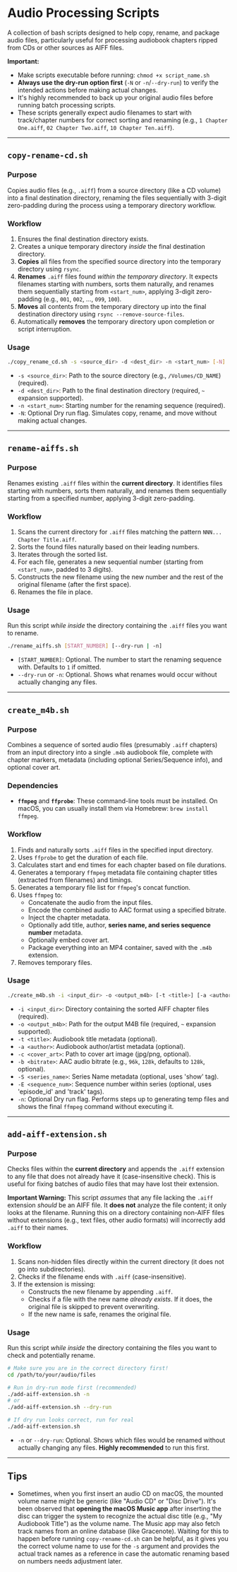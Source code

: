 # Audio Processing Scripts

A collection of bash scripts designed to help copy, rename, and package audio files, particularly useful for processing audiobook chapters ripped from CDs or other sources as AIFF files.

**Important:**

-   Make scripts executable before running: `chmod +x script_name.sh`
-   **Always use the dry-run option first** (`-N` or `-n`/`--dry-run`) to verify the intended actions before making actual changes.
-   It's highly recommended to back up your original audio files before running batch processing scripts.
-   These scripts generally expect audio filenames to start with track/chapter numbers for correct sorting and renaming (e.g., `1 Chapter One.aiff`, `02 Chapter Two.aiff`, `10 Chapter Ten.aiff`).

---

## `copy-rename-cd.sh`

### Purpose

Copies audio files (e.g., `.aiff`) from a source directory (like a CD volume) into a final destination directory, renaming the files sequentially with 3-digit zero-padding during the process using a temporary directory workflow.

### Workflow

1.  Ensures the final destination directory exists.
2.  Creates a unique temporary directory _inside_ the final destination directory.
3.  **Copies** all files from the specified source directory into the temporary directory using `rsync`.
4.  **Renames** `.aiff` files found _within the temporary directory_. It expects filenames starting with numbers, sorts them naturally, and renames them sequentially starting from `<start_num>`, applying 3-digit zero-padding (e.g., `001`, `002`, ..., `099`, `100`).
5.  **Moves** all contents from the temporary directory up into the final destination directory using `rsync --remove-source-files`.
6.  Automatically **removes** the temporary directory upon completion or script interruption.

### Usage

```bash
./copy_rename_cd.sh -s <source_dir> -d <dest_dir> -n <start_num> [-N]
```

-   `-s <source_dir>`: Path to the source directory (e.g., `/Volumes/CD_NAME`) (required).
-   `-d <dest_dir>`: Path to the final destination directory (required, `~` expansion supported).
-   `-n <start_num>`: Starting number for the renaming sequence (required).
-   `-N`: Optional Dry run flag. Simulates copy, rename, and move without making actual changes.

---

## `rename-aiffs.sh`

### Purpose

Renames existing `.aiff` files within the **current directory**. It identifies files starting with numbers, sorts them naturally, and renames them sequentially starting from a specified number, applying 3-digit zero-padding.

### Workflow

1.  Scans the current directory for `.aiff` files matching the pattern `NNN... Chapter Title.aiff`.
2.  Sorts the found files naturally based on their leading numbers.
3.  Iterates through the sorted list.
4.  For each file, generates a new sequential number (starting from `<start_num>`, padded to 3 digits).
5.  Constructs the new filename using the new number and the rest of the original filename (after the first space).
6.  Renames the file in place.

### Usage

Run this script _while inside_ the directory containing the `.aiff` files you want to rename.

```bash
./rename_aiffs.sh [START_NUMBER] [--dry-run | -n]
```

-   `[START_NUMBER]`: Optional. The number to start the renaming sequence with. Defaults to `1` if omitted.
-   `--dry-run` or `-n`: Optional. Shows what renames would occur without actually changing any files.

---

## `create_m4b.sh`

### Purpose

Combines a sequence of sorted audio files (presumably `.aiff` chapters) from an input directory into a single `.m4b` audiobook file, complete with chapter markers, metadata (including optional Series/Sequence info), and optional cover art.

### Dependencies

-   **`ffmpeg`** and **`ffprobe`**: These command-line tools must be installed. On macOS, you can usually install them via Homebrew: `brew install ffmpeg`.

### Workflow

1.  Finds and naturally sorts `.aiff` files in the specified input directory.
2.  Uses `ffprobe` to get the duration of each file.
3.  Calculates start and end times for each chapter based on file durations.
4.  Generates a temporary `ffmpeg` metadata file containing chapter titles (extracted from filenames) and timings.
5.  Generates a temporary file list for `ffmpeg`'s concat function.
6.  Uses `ffmpeg` to:
    -   Concatenate the audio from the input files.
    -   Encode the combined audio to AAC format using a specified bitrate.
    -   Inject the chapter metadata.
    -   Optionally add title, author, **series name, and series sequence number** metadata.
    -   Optionally embed cover art.
    -   Package everything into an MP4 container, saved with the `.m4b` extension.
7.  Removes temporary files.

### Usage

```bash
./create_m4b.sh -i <input_dir> -o <output_m4b> [-t <title>] [-a <author>] [-c <cover_art.jpg>] [-b <bitrate>] [-S <series_name>] [-E <sequence_num>] [-n]
```

-   `-i <input_dir>`: Directory containing the sorted AIFF chapter files (required).
-   `-o <output_m4b>`: Path for the output M4B file (required, `~` expansion supported).
-   `-t <title>`: Audiobook title metadata (optional).
-   `-a <author>`: Audiobook author/artist metadata (optional).
-   `-c <cover_art>`: Path to cover art image (jpg/png, optional).
-   `-b <bitrate>`: AAC audio bitrate (e.g., `96k`, `128k`, defaults to `128k`, optional).
-   `-S <series_name>`: Series Name metadata (optional, uses 'show' tag).
-   `-E <sequence_num>`: Sequence number within series (optional, uses 'episode_id' and 'track' tags).
-   `-n`: Optional Dry run flag. Performs steps up to generating temp files and shows the final `ffmpeg` command without executing it.

---

## `add-aiff-extension.sh`

### Purpose

Checks files within the **current directory** and appends the `.aiff` extension to any file that does not already have it (case-insensitive check). This is useful for fixing batches of audio files that may have lost their extension.

**Important Warning:** This script _assumes_ that any file lacking the `.aiff` extension _should_ be an AIFF file. It **does not** analyze the file content; it only looks at the filename. Running this on a directory containing non-AIFF files without extensions (e.g., text files, other audio formats) will incorrectly add `.aiff` to their names.

### Workflow

1.  Scans non-hidden files directly within the current directory (it does not go into subdirectories).
2.  Checks if the filename ends with `.aiff` (case-insensitive).
3.  If the extension is missing:
    -   Constructs the new filename by appending `.aiff`.
    -   Checks if a file with the new name _already exists_. If it does, the original file is skipped to prevent overwriting.
    -   If the new name is safe, renames the original file.

### Usage

Run this script _while inside_ the directory containing the files you want to check and potentially rename.

```bash
# Make sure you are in the correct directory first!
cd /path/to/your/audio/files

# Run in dry-run mode first (recommended)
./add-aiff-extension.sh -n
# or
./add-aiff-extension.sh --dry-run

# If dry run looks correct, run for real
./add-aiff-extension.sh
```

-   `-n` or `--dry-run`: Optional. Shows which files would be renamed without actually changing any files. **Highly recommended** to run this first.

---

## Tips

-   Sometimes, when you first insert an audio CD on macOS, the mounted volume name might be generic (like "Audio CD" or "Disc Drive"). It's been observed that **opening the macOS Music app** after inserting the disc can trigger the system to recognize the actual disc title (e.g., "My Audiobook Title") as the volume name. The Music app may also fetch track names from an online database (like Gracenote). Waiting for this to happen before running `copy-rename-cd.sh` can be helpful, as it gives you the correct volume name to use for the `-s` argument and provides the actual track names as a reference in case the automatic renaming based on numbers needs adjustment later.
